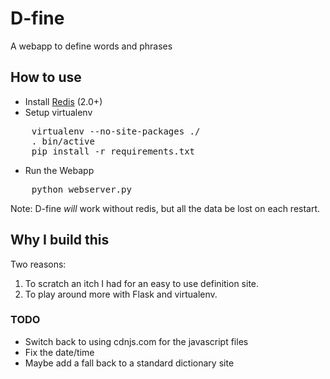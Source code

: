# D-fine

A webapp to define words and phrases

## How to use

* Install [Redis](http://redis.io/) (2.0+)
* Setup virtualenv
<pre>
    virtualenv --no-site-packages ./
    . bin/active
    pip install -r requirements.txt
</pre>

* Run the Webapp
<pre>
    python webserver.py
</pre>


Note: D-fine *will* work without redis, but all the data be lost on each restart.



## Why I build this

Two reasons:

1. To scratch an itch I had for an easy to use definition site.
1. To play around more with Flask and virtualenv.


### TODO

* Switch back to using cdnjs.com for the javascript files
* Fix the date/time
* Maybe add a fall back to a standard dictionary site
